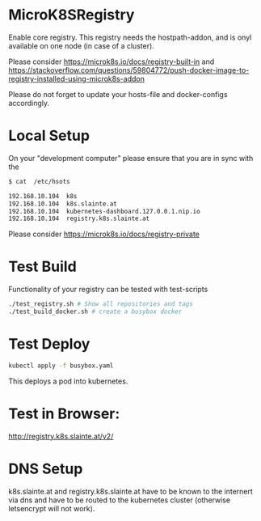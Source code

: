 # MicroK8SRegistry

Enable core registry.
This registry needs the hostpath-addon, and is onyl available on one node (in case of a cluster).

Please consider https://microk8s.io/docs/registry-built-in and https://stackoverflow.com/questions/59804772/push-docker-image-to-registry-installed-using-microk8s-addon

Please do not forget to update your hosts-file and docker-configs accordingly.

# Local Setup

On your "development computer" please ensure that you are in sync with the 

````bash
$ cat  /etc/hsots

192.168.10.104  k8s
192.168.10.104  k8s.slainte.at
192.168.10.104  kubernetes-dashboard.127.0.0.1.nip.io
192.168.10.104	registry.k8s.slainte.at

````

Please consider https://microk8s.io/docs/registry-private

# Test Build

Functionality of your registry can be tested with test-scripts

````bash
./test_registry.sh # Show all repositories and tags
./test_build_docker.sh # create a busybox docker 
````
# Test Deploy

````bash
kubectl apply -f busybox.yaml
````

This deploys a pod into kubernetes.

# Test in Browser:

http://registry.k8s.slainte.at/v2/

# DNS Setup

k8s.slainte.at and registry.k8s.slainte.at have to be known to the internert via dns and have to be routed to the kubernetes cluster (otherwise letsencrypt will not work).


